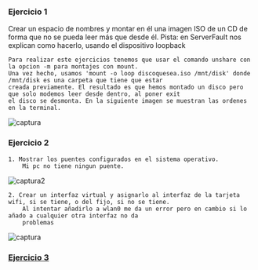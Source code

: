 ### Ejercicio 1

Crear un espacio de nombres y montar en él una imagen ISO de un CD de forma que no se pueda leer más que desde él. Pista: en ServerFault nos explican como hacerlo, usando el dispositivo loopback

	Para realizar este ejercicios tenemos que usar el comando unshare con la opcion -m para montajes con mount.
	Una vez hecho, usamos 'mount -o loop discoquesea.iso /mnt/disk' donde /mnt/disk es una carpeta que tiene que estar 
	creada previamente. El resultado es que hemos montado un disco pero que solo modemos leer desde dentro, al poner exit
	el disco se desmonta. En la siguiente imagen se muestran las ordenes en la terminal.

![captura](https://dl.dropboxusercontent.com/u/17453375/loopMount.png)

### Ejercicio 2

	1. Mostrar los puentes configurados en el sistema operativo.
		Mi pc no tiene ningun puente.

![captura2](https://dl.dropboxusercontent.com/u/17453375/puentesvirtuales.png)

	2. Crear un interfaz virtual y asignarlo al interfaz de la tarjeta wifi, si se tiene, o del fijo, si no se tiene.
		Al intentar añadirlo a wlan0 me da un error pero en cambio si lo añado a cualquier otra interfaz no da
		problemas

![captura](https://dl.dropboxusercontent.com/u/17453375/puenteWlan0.png)


### [Ejercicio 3](https://github.com/torresj/IV-GII-13-14/blob/master/ejerciciosT2-3.md)
